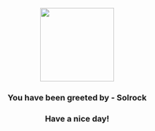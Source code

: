 <p align="center">
            <img src="https://raw.githubusercontent.com/PokeAPI/sprites/master/sprites/pokemon/338.png" width="150" height="150">
          </p>
          <h3 align="center">You have been greeted by - <b>Solrock</b></h3>
          <h3 align="center">Have a nice day!</h3>
        